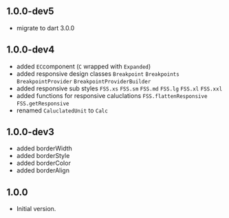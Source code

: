 ## 1.0.0-dev5
- migrate to dart 3.0.0

## 1.0.0-dev4

- added `EC`component (`C` wrapped with `Expanded`)
- added responsive design classes `Breakpoint` `Breakpoints` `BreakpointProvider` `BreakpointProviderBuilder`
- added responsive sub styles `FSS.xs` `FSS.sm` `FSS.md` `FSS.lg` `FSS.xl` `FSS.xxl`
- added functions for responsive caluclations `FSS.flattenResponsive` `FSS.getResponsive`
- renamed `CaluclatedUnit` to `Calc`

## 1.0.0-dev3

- added borderWidth
- added borderStyle
- added borderColor
- added borderAlign

## 1.0.0

- Initial version.



